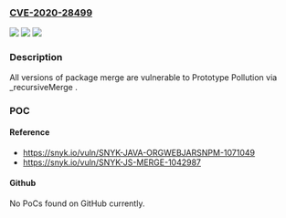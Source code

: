 ### [CVE-2020-28499](https://cve.mitre.org/cgi-bin/cvename.cgi?name=CVE-2020-28499)
![](https://img.shields.io/static/v1?label=Product&message=merge&color=blue)
![](https://img.shields.io/static/v1?label=Version&message=%3E%3D%200%20&color=brighgreen)
![](https://img.shields.io/static/v1?label=Vulnerability&message=Prototype%20Pollution&color=brighgreen)

### Description

All versions of package merge are vulnerable to Prototype Pollution via _recursiveMerge .

### POC

#### Reference
- https://snyk.io/vuln/SNYK-JAVA-ORGWEBJARSNPM-1071049
- https://snyk.io/vuln/SNYK-JS-MERGE-1042987

#### Github
No PoCs found on GitHub currently.

